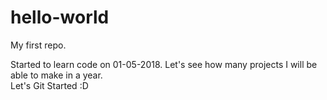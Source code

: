 # hello-world
My first repo.

Started to learn code on 01-05-2018.
Let's see how many projects I will be able to make in a year.
<br>Let's Git Started :D 
